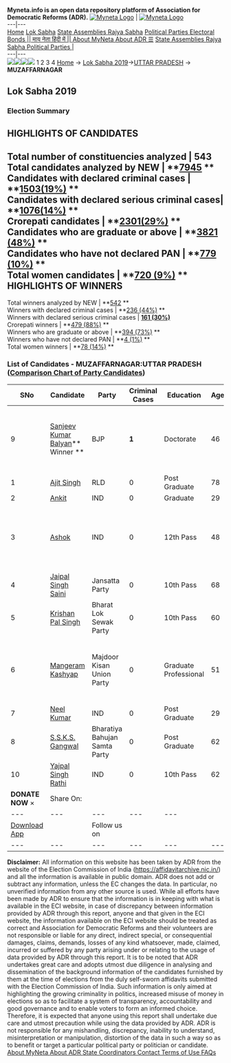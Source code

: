 **Myneta.info is an open data repository platform of Association for Democratic Reforms (ADR).**
[![Myneta Logo](https://www.myneta.info/lib/img/myneta-logo.png)](https://www.myneta.info/) | [![Myneta Logo](https://www.myneta.info/lib/img/adr-logo.png)](https://adrindia.org)  
---|---  
[Home](https://www.myneta.info/) [Lok Sabha](https://www.myneta.info/#ls "Lok Sabha") [ State Assemblies ](https://www.myneta.info/#sa "State Assemblies") [Rajya Sabha](https://www.myneta.info/#rs "Rajya Sabha") [Political Parties ](https://www.myneta.info/party "Political Parties") [ Electoral Bonds ](https://www.myneta.info/electoral_bonds "Electoral Bonds") [ || माय नेता हिंदी में || ](https://translate.google.co.in/translate?prev=hp&hl=en&js=y&u=www.myneta.info&sl=en&tl=hi&history_state0=) [ About MyNeta ](https://adrindia.org/content/about-myneta) [ About ADR ](https://adrindia.org/about-adr/who-we-are) [☰](javascript:void\(0\))
[ State Assemblies ](https://www.myneta.info/#sa "State Assemblies") [ Rajya Sabha ](https://www.myneta.info/#rs "Rajya Sabha") [ Political Parties ](https://www.myneta.info/party "Political Parties")
|   
---|---  
![](https://www.myneta.info/lib/img/banner/banner-1.png)![](https://www.myneta.info/lib/img/banner/banner-2.png)![](https://www.myneta.info/lib/img/banner/banner-3.png)![](https://www.myneta.info/lib/img/banner/banner-4.png)
1  2  3  4 
[Home](https://www.myneta.info/) → [Lok Sabha 2019](https://www.myneta.info/LokSabha2019/)→[UTTAR PRADESH](https://www.myneta.info/LokSabha2019/index.php?action=show_constituencies&state_id=57) → **MUZAFFARNAGAR**
### 
## Lok Sabha 2019
###  Election Summary 
HIGHLIGHTS OF CANDIDATES  
---  
Total number of constituencies analyzed |  543   
Total candidates analyzed by NEW | **[7945](https://www.myneta.info/LokSabha2019/index.php?action=summary&subAction=candidates_analyzed&sort=candidate#summary) **  
Candidates with declared criminal cases | **[1503(19%)](https://www.myneta.info/LokSabha2019/index.php?action=summary&subAction=crime&sort=candidate#summary) **  
Candidates with declared serious criminal cases| **[1076(14%)](https://www.myneta.info/LokSabha2019/index.php?action=summary&subAction=serious_crime&sort=candidate#summary) **  
Crorepati candidates | **[2301(29%)](https://www.myneta.info/LokSabha2019/index.php?action=summary&subAction=crorepati&sort=candidate#summary) **  
Candidates who are graduate or above | **[3821 (48%)](https://www.myneta.info/LokSabha2019/index.php?action=summary&subAction=education&sort=candidate#summary) **  
Candidates who have not declared PAN | **[779 (10%)](https://www.myneta.info/LokSabha2019/index.php?action=summary&subAction=without_pan&sort=candidate#summary) **  
Total women candidates | **[720 (9%)](https://www.myneta.info/LokSabha2019/index.php?action=summary&subAction=women_candidate&sort=candidate#summary) **  
HIGHLIGHTS OF WINNERS  
---  
Total winners analyzed by NEW | **[542](https://www.myneta.info/LokSabha2019/index.php?action=summary&subAction=winner_analyzed&sort=candidate#summary) **  
Winners with declared criminal cases | **[236 (44%)](https://www.myneta.info/LokSabha2019/index.php?action=summary&subAction=winner_crime&sort=candidate#summary) **  
Winners with declared serious criminal cases | **[161 (30%)](https://www.myneta.info/LokSabha2019/index.php?action=summary&subAction=winner_serious_crime&sort=candidate#summary)**  
Crorepati winners | **[479 (88%)](https://www.myneta.info/LokSabha2019/index.php?action=summary&subAction=winner_crorepati&sort=candidate#summary) **  
Winners who are graduate or above | **[394 (73%)](https://www.myneta.info/LokSabha2019/index.php?action=summary&subAction=winner_education&sort=candidate#summary) **  
Winners who have not declared PAN | **[4 (1%)](https://www.myneta.info/LokSabha2019/index.php?action=summary&subAction=winner_without_pan&sort=candidate#summary) **  
Total women winners | **[78 (14%)](https://www.myneta.info/LokSabha2019/index.php?action=summary&subAction=winner_women&sort=candidate#summary) **  
### List of Candidates - MUZAFFARNAGAR:UTTAR PRADESH ([Comparison Chart of Party Candidates](https://www.myneta.info/LokSabha2019/comparisonchart.php?constituency_id=870))
SNo | Candidate| Party| Criminal Cases| Education| Age| Total Assets| Liabilities  
---|---|---|---|---|---|---|---  
9  | [Sanjeev Kumar Balyan](https://www.myneta.info/LokSabha2019/candidate.php?candidate_id=6097)** Winner ** | BJP | **1** | Doctorate| 46 | ![](https://myneta.info/image_v2.php?myneta_folder=LokSabha2019&candidate_id=6097&col=ta) | ![](https://myneta.info/image_v2.php?myneta_folder=LokSabha2019&candidate_id=6097&col=lia)  
1  | [Ajit Singh](https://www.myneta.info/LokSabha2019/candidate.php?candidate_id=6096) | RLD | 0 | Post Graduate| 78 | Rs 16,61,25,602 ~ 16 Crore+ | Rs 0 ~   
2  | [Ankit](https://www.myneta.info/LokSabha2019/candidate.php?candidate_id=6103) | IND | 0 | Graduate| 29 | Rs 8,52,976 ~ 8 Lacs+ | Rs 0 ~   
3  | [Ashok](https://www.myneta.info/LokSabha2019/candidate.php?candidate_id=4941) | IND | 0 | 12th Pass| 48 | ![](https://myneta.info/image_v2.php?myneta_folder=LokSabha2019&candidate_id=4941&col=ta) | ![](https://myneta.info/image_v2.php?myneta_folder=LokSabha2019&candidate_id=4941&col=lia)  
4  | [Jaipal Singh Saini](https://www.myneta.info/LokSabha2019/candidate.php?candidate_id=6102) | Jansatta Party | 0 | 10th Pass| 68 | Rs 16,44,000 ~ 16 Lacs+ | Rs 0 ~   
5  | [Krishan Pal Singh](https://www.myneta.info/LokSabha2019/candidate.php?candidate_id=6101) | Bharat Lok Sewak Party | 0 | 10th Pass| 60 | Rs 30,60,252 ~ 30 Lacs+ | Rs 1,000 ~ 1 Thou+  
6  | [Mangeram Kashyap](https://www.myneta.info/LokSabha2019/candidate.php?candidate_id=6099) | Majdoor Kisan Union Party | 0 | Graduate Professional| 51 | ![](https://myneta.info/image_v2.php?myneta_folder=LokSabha2019&candidate_id=6099&col=ta) | ![](https://myneta.info/image_v2.php?myneta_folder=LokSabha2019&candidate_id=6099&col=lia)  
7  | [Neel Kumar](https://www.myneta.info/LokSabha2019/candidate.php?candidate_id=6100) | IND | 0 | Post Graduate| 29 | Rs 65,87,000 ~ 65 Lacs+ | Rs 0 ~   
8  | [S.S.K.S. Gangwal](https://www.myneta.info/LokSabha2019/candidate.php?candidate_id=6098) | Bharatiya Bahujan Samta Party | 0 | Post Graduate| 62 | Rs 44,52,000 ~ 44 Lacs+ | Rs 0 ~   
10  | [Yajpal Singh Rathi](https://www.myneta.info/LokSabha2019/candidate.php?candidate_id=4777) | IND | 0 | 10th Pass| 62 | Rs 1,16,81,000 ~ 1 Crore+ | Rs 0 ~   
|  **DONATE NOW** × |  Share On:  | [](https://api.whatsapp.com/send?text=https%3A%2F%2Fmyneta.info%2Fpunjab2022%2Findex.php%3Faction%3Dshow_constituencies%26state_id%3D19) | [](https://www.facebook.com/sharer/sharer.php?u=https%3A%2F%2Fmyneta.info%2Fpunjab2022%2Findex.php%3Faction%3Dshow_constituencies%26state_id%3D19) | [](https://twitter.com/share?url=https%3A%2F%2Fmyneta.info%2Fpunjab2022%2Findex.php%3Faction%3Dshow_constituencies%26state_id%3D19)  
---|---|---|---|---  
| [ Download App ](https://play.google.com/store/apps/details?id=com.webrosoft.myneta1&pcampaignid=pcampaignidMKT-Other-global-all-co-prtnr-py-PartBadge-Mar2515-1) | [](https://play.google.com/store/apps/details?id=com.webrosoft.myneta1&pcampaignid=pcampaignidMKT-Other-global-all-co-prtnr-py-PartBadge-Mar2515-1) |  Follow us on  | [](https://www.facebook.com/adrindia.org/) | [](https://twitter.com/adrspeaks) | [](https://groups.google.com/g/national-election-watch?hl=en&pli=1) | [](https://www.instagram.com/adrspeaks/) | [](https://www.youtube.com/user/adrspeaks) | [](https://sharechat.com/profile/adrspeaks)  
---|---|---|---|---|---|---|---|---  
**Disclaimer:** All information on this website has been taken by ADR from the website of the Election Commission of India (https://affidavitarchive.nic.in/) and all the information is available in public domain. ADR does not add or subtract any information, unless the EC changes the data. In particular, no unverified information from any other source is used. While all efforts have been made by ADR to ensure that the information is in keeping with what is available in the ECI website, in case of discrepancy between information provided by ADR through this report, anyone and that given in the ECI website, the information available on the ECI website should be treated as correct and Association for Democratic Reforms and their volunteers are not responsible or liable for any direct, indirect special, or consequential damages, claims, demands, losses of any kind whatsoever, made, claimed, incurred or suffered by any party arising under or relating to the usage of data provided by ADR through this report. It is to be noted that ADR undertakes great care and adopts utmost due diligence in analysing and dissemination of the background information of the candidates furnished by them at the time of elections from the duly self-sworn affidavits submitted with the Election Commission of India. Such information is only aimed at highlighting the growing criminality in politics, increased misuse of money in elections so as to facilitate a system of transparency, accountability and good governance and to enable voters to form an informed choice. Therefore, it is expected that anyone using this report shall undertake due care and utmost precaution while using the data provided by ADR. ADR is not responsible for any mishandling, discrepancy, inability to understand, misinterpretation or manipulation, distortion of the data in such a way so as to benefit or target a particular political party or politician or candidate. 
[ About MyNeta ](https://adrindia.org/content/about-myneta) [ About ADR ](https://adrindia.org/about-adr/who-we-are) [ State Coordinators ](https://adrindia.org/about-adr/state-coordinators) [ Contact ](https://adrindia.org/contact-us) [ Terms of Use ](https://adrindia.org/content/adr-terms-use) [ FAQs ](https://adrindia.org/content/faqs)
